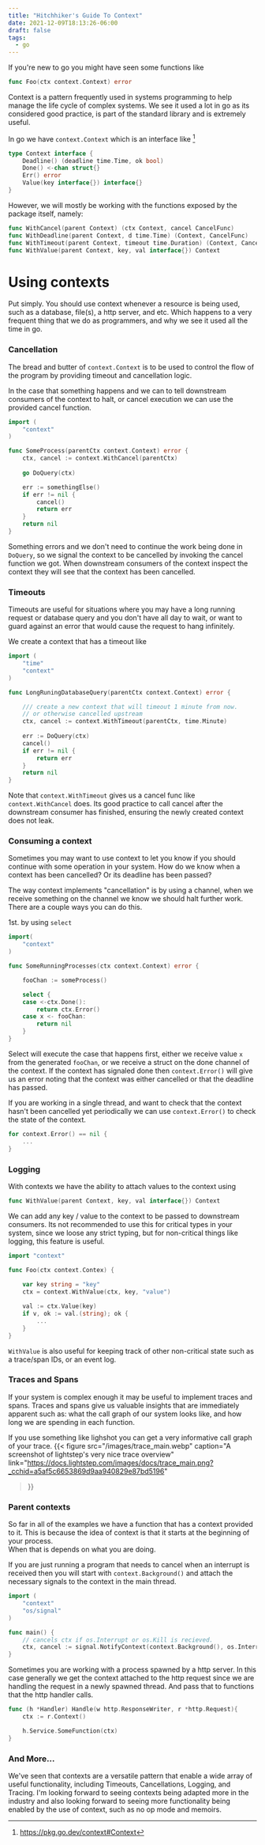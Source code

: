 ```yaml
---
title: "Hitchhiker's Guide To Context"
date: 2021-12-09T18:13:26-06:00
draft: false
tags:
  - go
---
```


If you're new to go you might have seen some functions like

```go 
func Foo(ctx context.Context) error
```

Context is a pattern frequently used in systems programming to help manage the life cycle of complex systems. 
We see it used a lot in go as its considered good practice, is part of the standard library and is extremely useful.

In go we have `context.Context` which is an interface like [^1]

```go 
type Context interface {
	Deadline() (deadline time.Time, ok bool)
	Done() <-chan struct{}
    Err() error
    Value(key interface{}) interface{}
}
``` 

However, we will mostly be working with the functions exposed by the package itself, namely:  

```go 
func WithCancel(parent Context) (ctx Context, cancel CancelFunc)
func WithDeadline(parent Context, d time.Time) (Context, CancelFunc)
func WithTimeout(parent Context, timeout time.Duration) (Context, CancelFunc)
func WithValue(parent Context, key, val interface{}) Context
```

# Using contexts

Put simply. You should use context whenever a resource is being used, such as a database, file(s), a http server, and etc. 
Which happens to a very frequent thing that we do as programmers, and why we see it used all the time in go. 

### Cancellation

The bread and butter of `context.Context` is to be used to control the flow of the program by providing timeout and cancellation logic.  

In the case that something happens and we can to tell downstream consumers of the
context to halt, or cancel execution we can use the provided cancel function.

```go
import (
    "context" 
)

func SomeProcess(parentCtx context.Context) error { 
    ctx, cancel := context.WithCancel(parentCtx)
    
    go DoQuery(ctx)

    err := somethingElse()
    if err != nil { 
        cancel()
        return err
    }
    return nil
}
```

Something errors and we don't need to continue the work being done in `DoQuery`, so we signal the context to be cancelled by 
invoking the cancel function we got. When downstream consumers of the context inspect the context they will see that the context has been cancelled.

### Timeouts 

Timeouts are useful for situations where you may have a long running request or 
database query and you don't have all day to wait, or want to guard against an error that would cause 
the request to hang infinitely. 

We create a context that has a timeout like
```go 
import (
    "time"
    "context" 
)

func LongRuningDatabaseQuery(parentCtx context.Context) error { 

    /// create a new context that will timeout 1 minute from now.
    // or otherwise cancelled upstream
    ctx, cancel := context.WithTimeout(parentCtx, time.Minute)
    
    err := DoQuery(ctx)
    cancel()
    if err != nil { 
        return err
    }
    return nil
}
```

Note that `context.WithTimeout` gives us a cancel func like `context.WithCancel` does.
Its good practice to call cancel after the downstream consumer has finished, ensuring the newly created context does not leak.

### Consuming a context

Sometimes you may want to use context to let you know if you should continue with some operation in your system. 
How do we know when a context has been cancelled? Or its deadline has been passed? 

The way context implements "cancellation" is by using a channel, when we receive something on the channel we know we should halt further work.
There are a couple ways you can do this. 

1st. by using `select`

```go
import( 
    "context"
)

func SomeRunningProcesses(ctx context.Context) error { 

    fooChan := someProcess()

    select { 
    case <-ctx.Done():
        return ctx.Error()
    case x <- fooChan: 
        return nil
    }
}
```

Select will execute the case that happens first, either we receive value `x` from the generated `fooChan`, 
or we receive a struct on the done channel of the context.
If the context has signaled done then `context.Error()` will give us an error 
noting that the context was either cancelled or that the deadline has passed. 

If you are working in a single thread, and want to check that the context hasn't been 
cancelled yet periodically we can use `context.Error()` to check the state of the context.

```go 
for context.Error() == nil { 
    ...
}
```

### Logging 

With contexts we have the ability to attach values to the context using 
```go
func WithValue(parent Context, key, val interface{}) Context
```
We can add any key / value to the context to be passed to downstream consumers. 
Its not recommended to use this for critical types in your system, since we loose any strict typing, but
for non-critical things like logging, this feature is useful. 

```go
import "context"

func Foo(ctx context.Contex) { 
    
    var key string = "key"
    ctx = context.WithValue(ctx, key, "value")

    val := ctx.Value(key)
    if v, ok := val.(string); ok { 
        ...
    }
}
```

`WithValue` is also useful for keeping track of other non-critical state such as a trace/span IDs, or an event log.

### Traces and Spans

If your system is complex enough it may be useful to implement traces and spans. 
Traces and spans give us valuable insights that are immediately apparent such as: what the call graph of our system looks like, and how long we are spending in each function.

If you use something like lighshot you can get a very informative call graph of your trace.
{{< 
    figure src="/images/trace_main.webp"
    caption="A screenshot of lightstep's very nice trace overview"
    link="https://docs.lightstep.com/images/docs/trace_main.png?_cchid=a5af5c6653869d9aa940829e87bd5196"
>}}

### Parent contexts

So far in all of the examples we have a function that has a context provided to it. This is because the idea of context is that it starts at the beginning of your process.  
When that is depends on what you are doing. 

If you are just running a program that needs to cancel when an interrupt is received then you will start with `context.Background()` 
and attach the necessary signals to the context in the main thread.


```go 
import (    
    "context"
    "os/signal"
)

func main() { 
    // cancels ctx if os.Interrupt or os.Kill is recieved.
	ctx, cancel := signal.NotifyContext(context.Background(), os.Interrupt, os.Kill)
}
```
Sometimes you are working with a process spawned by a http server. 
In this case generally we get the context attached to the  http request since we are handling the request in a newly spawned thread.
And pass that to functions that the http handler calls.

```go
func (h *Handler) Handle(w http.ResponseWriter, r *http.Request){ 
    ctx := r.Context()

    h.Service.SomeFunction(ctx)
}
```
### And More...

We've seen that contexts are a versatile pattern that enable a wide array of useful functionality, including Timeouts, Cancellations, Logging, and Tracing. 
I'm looking forward to seeing contexts being adapted more in the industry and also looking forward to seeing more functionality being enabled by the use of context, 
such as no op mode and memoirs. 


[^1]: https://pkg.go.dev/context#Context
